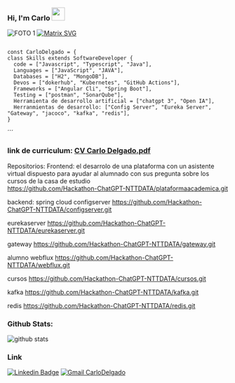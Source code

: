 ### Hi, I'm Carlo <img src="https://raw.githubusercontent.com/iampavangandhi/iampavangandhi/master/gifs/Hi.gif" width="30px"></h2>
 
![FOTO 1](https://github.com/CarloDelgado/CarloDelgado/assets/53985101/d9f4b9ca-65e7-4360-a9ec-0f1e767476c3) 
[![Matrix SVG](https://raw.githubusercontent.com/rodrigograca31/rodrigograca31/master/matrix.svg)](https://www.youtube.com/watch?v=SDkAGkd4NLc)


```JS 

const CarloDelgado = {
class Skills extends SoftwareDeveloper {
  code = ["Javascript", "Typescript", "Java"],
  Languages = ["JavaScript", "JAVA"],
  Databases = ["H2", "MongoDB"],
  Devos = ["dokerhub", "Kubernetes", "GitHub Actions"],
  Frameworks = ["Angular Cli", "Spring Boot"],
  Testing = ["postman", "SonarQube"],
  Herramienta de desarrollo artificial = ["chatgpt 3", "Open IA"],
  Herranmientas de desarrollo: ["Config Server", "Eureka Server", "Gateway", "jacoco", "kafka", "redis"], 
}
```


<!--
**CarloDelgado/CarloDelgado** is a ✨ _special_ ✨ repository because its `README.md` (this file) appears on your GitHub profile.

Here are some ideas to get you started:

- 🔭 I’m currently working on ...
- 🌱 I’m currently learning ...
- 👯 I’m looking to collaborate on ...
- 🤔 I’m looking for help with ...
- 💬 Ask me about ...
- 📫 How to reach me: ...
- 😄 Pronouns: ...
- ⚡ Fun fact: ...
-->
´´´


### link de curriculum: [CV Carlo Delgado.pdf](https://github.com/CarloDelgado/CarloDelgado/files/12605189/CV.Carlo.Delgado.pdf) 


Repositorios:
Frontend: el desarrolo de una plataforma con un asistente virtual dispuesto para ayudar al alumnado con sus pregunta sobre los cursos de la casa de estudio  
https://github.com/Hackathon-ChatGPT-NTTDATA/plataformaacademica.git

backend: spring cloud 
configserver
https://github.com/Hackathon-ChatGPT-NTTDATA/configserver.git

eurekaserver 
https://github.com/Hackathon-ChatGPT-NTTDATA/eurekaserver.git

gateway
https://github.com/Hackathon-ChatGPT-NTTDATA/gateway.git

alumno webflux
https://github.com/Hackathon-ChatGPT-NTTDATA/webflux.git
 
cursos
https://github.com/Hackathon-ChatGPT-NTTDATA/cursos.git

kafka
https://github.com/Hackathon-ChatGPT-NTTDATA/kafka.git

redis
https://github.com/Hackathon-ChatGPT-NTTDATA/redis.git


### Github Stats:

 ![github stats](https://github-readme-stats.vercel.app/api?username=CarloDelgado&show_icons=true)

 ### Link 
[![Linkedin Badge](https://img.shields.io/badge/-CarloDelgado-blue?style=flat-square&logo=Linkedin&logoColor=white&link=https://www.linkedin.com/in/carlo-mark-delgado-marallano-072405227//)](https://www.linkedin.com/in/carlo-mark-delgado-marallano-072405227/)
 [![Gmail CarloDelgado](https://img.shields.io/badge/-cdmarallano23@gmail.com-c14438?style=flat-square&logo=Gmail&logoColor=white&link=mailto:cdmarallano23@gmail.com)](mailto:cdmarallano23@gmail.com)




